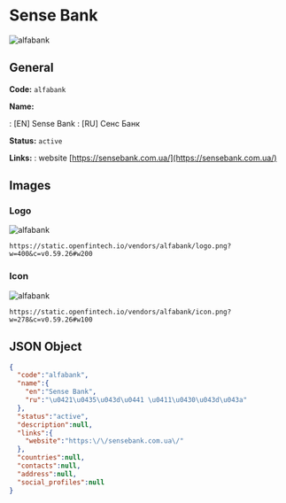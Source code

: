 
# Sense Bank 
![alfabank](https://static.openfintech.io/vendors/alfabank/logo.png?w=400&c=v0.59.26#w200)  

## General 
 
**Code:** `alfabank` 
 
**Name:** 
 
:	[EN] Sense Bank 
:	[RU] Сенс Банк 
 
**Status:** `active` 
 
**Links:** 
: website [https://sensebank.com.ua/](https://sensebank.com.ua/) 
 

## Images 

### Logo 
 
![alfabank](https://static.openfintech.io/vendors/alfabank/logo.png?w=400&c=v0.59.26#w200)  

```
https://static.openfintech.io/vendors/alfabank/logo.png?w=400&c=v0.59.26#w200
```  

### Icon 
 
![alfabank](https://static.openfintech.io/vendors/alfabank/icon.png?w=278&c=v0.59.26#w100)  

```
https://static.openfintech.io/vendors/alfabank/icon.png?w=278&c=v0.59.26#w100
```  

## JSON Object 

```json
{
  "code":"alfabank",
  "name":{
    "en":"Sense Bank",
    "ru":"\u0421\u0435\u043d\u0441 \u0411\u0430\u043d\u043a"
  },
  "status":"active",
  "description":null,
  "links":{
    "website":"https:\/\/sensebank.com.ua\/"
  },
  "countries":null,
  "contacts":null,
  "address":null,
  "social_profiles":null
}
```  
